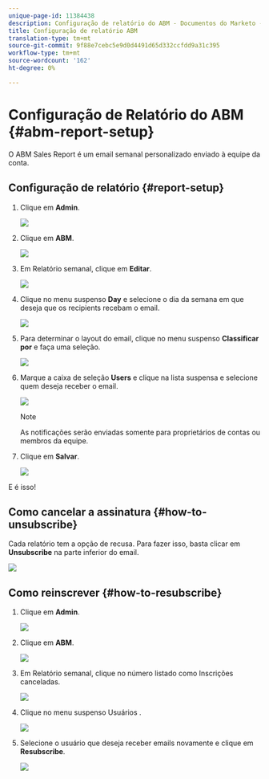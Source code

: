 ```yaml
---
unique-page-id: 11384438
description: Configuração de relatório do ABM - Documentos do Marketo - Documentação do produto
title: Configuração de relatório ABM
translation-type: tm+mt
source-git-commit: 9f88e7cebc5e9d0d4491d65d332ccfdd9a31c395
workflow-type: tm+mt
source-wordcount: '162'
ht-degree: 0%

---
```



# Configuração de Relatório do ABM {#abm-report-setup}

O ABM Sales Report é um email semanal personalizado enviado à equipe da conta.

## Configuração de relatório {#report-setup}

1. Clique em **Admin**.

   ![](assets/one-3.png)

1. Clique em **ABM**.

   ![](assets/two-2.png)

1. Em Relatório semanal, clique em **Editar**.

   ![](assets/three-3.png)

1. Clique no menu suspenso **Day** e selecione o dia da semana em que deseja que os recipients recebam o email.

   ![](assets/four-4.png)

1. Para determinar o layout do email, clique no menu suspenso **Classificar por** e faça uma seleção.

   ![](assets/five-3.png)

1. Marque a caixa de seleção **Users** e clique na lista suspensa e selecione quem deseja receber o email.

   ![](assets/six-2.png)

   >[!NOTE]
   >
   >As notificações serão enviadas somente para proprietários de contas ou membros da equipe.

1. Clique em **Salvar**.

   ![](assets/seven-2.png)

E é isso!

## Como cancelar a assinatura {#how-to-unsubscribe}

Cada relatório tem a opção de recusa. Para fazer isso, basta clicar em **Unsubscribe** na parte inferior do email.

![](assets/eight-1.png)

## Como reinscrever {#how-to-resubscribe}

1. Clique em **Admin**.

   ![](assets/one-3.png)

1. Clique em **ABM**.

   ![](assets/two-2.png)

1. Em Relatório semanal, clique no número listado como Inscrições canceladas.

   ![](assets/nine.png)

1. Clique no menu suspenso Usuários .

   ![](assets/ten.png)

1. Selecione o usuário que deseja receber emails novamente e clique em **Resubscribe**.

   ![](assets/eleven.png)
